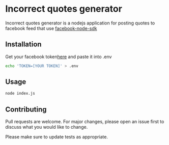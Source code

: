 # Incorrect quotes generator

Incorrect quotes generator is a nodejs application for posting quotes to facebook feed that use [facebook-node-sdk](https://www.npmjs.com/package/facebook-node-sdk)

## Installation

Get your facebook token[here](https://developers.facebook.com/tools/explorer/) and paste it into .env

```bash
echo 'TOKEN=[YOUR TOKEN]' > .env
```

## Usage

```bash
node index.js
```

## Contributing
Pull requests are welcome. For major changes, please open an issue first to discuss what you would like to change.

Please make sure to update tests as appropriate.